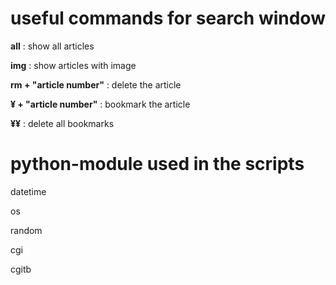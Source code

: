 
# useful commands for search window
**all** : show all articles

**img** : show articles with image

**rm + "article number"** : delete the article

**¥ + "article number"** : bookmark the article

**¥¥** : delete all bookmarks

# python-module used in the scripts
datetime

os

random

cgi 

cgitb

